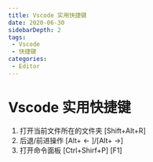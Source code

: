 ```yaml
---
title: Vscode 实用快捷键
date: 2020-06-30
sidebarDepth: 2
tags:
 - Vscode
 - 快捷键
categories:
 - Editor
---
```


# Vscode 实用快捷键

1. 打开当前文件所在的文件夹 [Shift+Alt+R]
2. 后退/前进操作 [Alt+ <- ]/[Alt+ ->]
3. 打开命令面板 [Ctrl+Shirf+P] [F1]